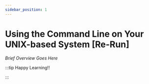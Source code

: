 ```yaml
---
sidebar_position: 1
---
```


# Using the Command Line on Your UNIX-based System [Re-Run]

_Brief Overview Goes Here_

:::tip Happy Learning!!

<QuestButton text="Go To Quest" link="https://app.stackup.dev/quest_page/using-the-command-line-on-your-unix-based-system-[re-run]" />

:::
